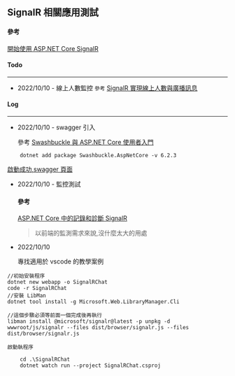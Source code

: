 SignalR 相關應用測試
-------------------
#### 參考
[開始使用 ASP.NET Core SignalR](https://learn.microsoft.com/en-us/aspnet/core/tutorials/signalr?view=aspnetcore-6.0&tabs=visual-studio-code)

#### Todo
-------- 
* 2022/10/10 - 線上人數監控
`參考`
[SignalR 實現線上人數與廣播訊息](https://dotblogs.com.tw/acelee/2017/02/14/153503)


#### Log
---------
* 2022/10/10 - swagger 引入

	參考
[Swashbuckle 與 ASP.NET Core 使用者入門](https://learn.microsoft.com/zh-tw/aspnet/core/tutorials/getting-started-with-swashbuckle?view=aspnetcore-6.0&tabs=visual-studio-code)
```
	dotnet add package Swashbuckle.AspNetCore -v 6.2.3
```
[啟動成功,swagger 頁面](https://localhost:7165/index.html)

* 2022/10/10 - 監控測試

	#### 參考
	[ASP.NET Core 中的記錄和診斷 SignalR](https://learn.microsoft.com/zh-tw/aspnet/core/signalr/diagnostics?view=aspnetcore-6.0)
	
	> 以前端的監測需求來說,沒什麼太大的用處

* 2022/10/10 

	專找適用於 vscode 的教學案例
```
//初始安裝程序
dotnet new webapp -o SignalRChat
code -r SignalRChat
//安裝 LibMan
dotnet tool install -g Microsoft.Web.LibraryManager.Cli

//這個步驟必須等前面一個完成後再執行
libman install @microsoft/signalr@latest -p unpkg -d wwwroot/js/signalr --files dist/browser/signalr.js --files dist/browser/signalr.js
```
	啟動執程序
```
	cd .\SignalRChat 
	dotnet watch run --project SignalRChat.csproj
```